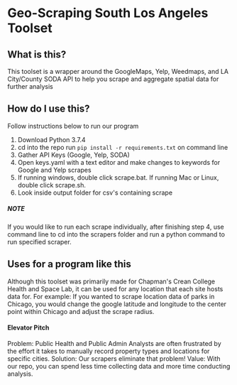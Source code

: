 # Geo-Scraping South Los Angeles Toolset

## What is this?

This toolset is a wrapper around the GoogleMaps, Yelp, Weedmaps, and LA City/County SODA API to help you scrape and aggregate spatial data for further analysis 

## How do I use this?

Follow instructions below to run our program
 
1. Download Python 3.7.4
2. cd into the repo run `pip install -r requirements.txt` on command line
3. Gather API Keys (Google, Yelp, SODA)
4. Open keys.yaml with a text editor and make changes to keywords for Google and Yelp scrapes
5. If running windows, double click scrape.bat. If running Mac or Linux, double click scrape.sh.
6. Look inside output folder for csv's containing scrape 

##### NOTE
If you would like to run each scrape individually, after finishing step 4, use command line to cd into the scrapers folder and run a python command to run specified scraper.

## Uses for a program like this

Although this toolset was primarily made for Chapman's Crean College Health and Space Lab, it can be used for any location that each site hosts data for. For example: If you wanted to scrape location data of parks in Chicago, you would change the google latitude and longitude to the center point within Chicago and adjust the scrape radius.  

#### Elevator Pitch
Problem: Public Health and Public Admin Analysts are often frustrated by the effort it takes to manually record property types and locations for specific cities.
Solution: Our scrapers eliminate that problem!
Value: With our repo, you can spend less time collecting data and more time conducting analysis.

